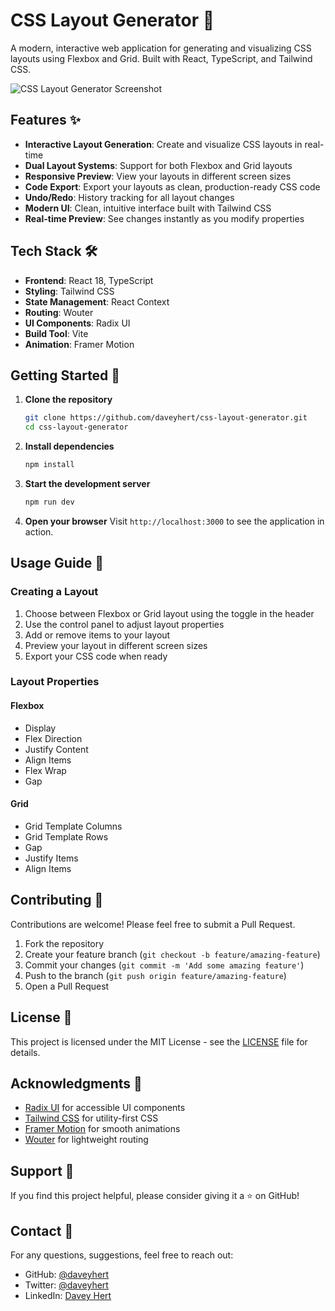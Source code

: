 # CSS Layout Generator 🎨

A modern, interactive web application for generating and visualizing CSS layouts using Flexbox and Grid. Built with React, TypeScript, and Tailwind CSS.

![CSS Layout Generator Screenshot](public/screenshot.png)

## Features ✨

- **Interactive Layout Generation**: Create and visualize CSS layouts in real-time
- **Dual Layout Systems**: Support for both Flexbox and Grid layouts
- **Responsive Preview**: View your layouts in different screen sizes
- **Code Export**: Export your layouts as clean, production-ready CSS code
- **Undo/Redo**: History tracking for all layout changes
- **Modern UI**: Clean, intuitive interface built with Tailwind CSS
- **Real-time Preview**: See changes instantly as you modify properties

## Tech Stack 🛠️

- **Frontend**: React 18, TypeScript
- **Styling**: Tailwind CSS
- **State Management**: React Context
- **Routing**: Wouter
- **UI Components**: Radix UI
- **Build Tool**: Vite
- **Animation**: Framer Motion

## Getting Started 🚀

1. **Clone the repository**

   ```bash
   git clone https://github.com/daveyhert/css-layout-generator.git
   cd css-layout-generator
   ```

2. **Install dependencies**

   ```bash
   npm install
   ```

3. **Start the development server**

   ```bash
   npm run dev
   ```

4. **Open your browser**
   Visit `http://localhost:3000` to see the application in action.

## Usage Guide 📖

### Creating a Layout

1. Choose between Flexbox or Grid layout using the toggle in the header
2. Use the control panel to adjust layout properties
3. Add or remove items to your layout
4. Preview your layout in different screen sizes
5. Export your CSS code when ready

### Layout Properties

#### Flexbox

- Display
- Flex Direction
- Justify Content
- Align Items
- Flex Wrap
- Gap

#### Grid

- Grid Template Columns
- Grid Template Rows
- Gap
- Justify Items
- Align Items

## Contributing 🤝

Contributions are welcome! Please feel free to submit a Pull Request.

1. Fork the repository
2. Create your feature branch (`git checkout -b feature/amazing-feature`)
3. Commit your changes (`git commit -m 'Add some amazing feature'`)
4. Push to the branch (`git push origin feature/amazing-feature`)
5. Open a Pull Request

## License 📄

This project is licensed under the MIT License - see the [LICENSE](LICENSE) file for details.

## Acknowledgments 🙏

- [Radix UI](https://www.radix-ui.com/) for accessible UI components
- [Tailwind CSS](https://tailwindcss.com/) for utility-first CSS
- [Framer Motion](https://www.framer.com/motion/) for smooth animations
- [Wouter](https://github.com/molefrog/wouter) for lightweight routing

## Support 💖

If you find this project helpful, please consider giving it a ⭐️ on GitHub!

## Contact 📧

For any questions, suggestions, feel free to reach out:

- GitHub: [@daveyhert](https://github.com/daveyhert)
- Twitter: [@daveyhert](https://x.com/daveyhert)
- LinkedIn: [Davey Hert](https://www.linkedin.com/in/daveyhert/)
